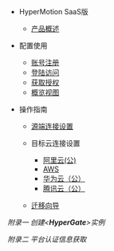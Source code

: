 * HyperMotion SaaS版
  * [产品概述](saas/1.saas.md)

* 配置使用
  * [账号注册](saas/2.register.md)
  * [登陆访问](saas/3.login.md)
  * [获取授权](saas/4.license.md)
  * [概览视图](saas/5.overview.md)

* 操作指南
  * [源端连接设置](saas/6.sourcon.md)
  * 目标云连接设置
  
    * [阿里云(公)](saas/tarcloud/aliyun.md)
	* [AWS](standalone/tarcloud/AWS.md)
	* [华为云（公）](standalone/tarcloud/TechWave.md)
    * [腾讯云（公）](standalone/tarcloud/Tencent.md)

  * [迁移向导](saas/7.migrawiz.md)
  
*附录一 创建<**HyperGate**>实例*

*附录二 平台认证信息获取*